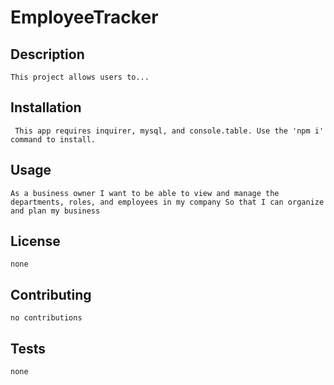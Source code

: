 # EmployeeTracker

## Description
    This project allows users to...

## Installation
     This app requires inquirer, mysql, and console.table. Use the 'npm i' command to install.

## Usage 
    As a business owner I want to be able to view and manage the departments, roles, and employees in my company So that I can organize and plan my business
    
## License
    none

## Contributing 
    no contributions

## Tests
    none